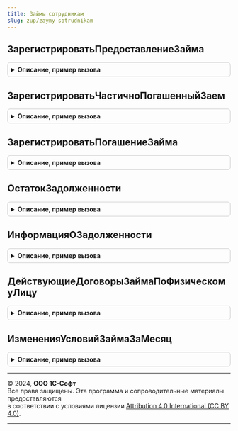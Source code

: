 ```yaml
---
title: Займы сотрудникам
slug: zup/zaymy-sotrudnikam
---
```



## ЗарегистрироватьПредоставлениеЗайма
<details style="margin: 1em 0; padding: 0.5em; border: 1px solid #ccc; border-radius: 6px;">

<summary style="font-weight: bold; cursor: pointer;">Описание, пример вызова</summary>

```bsl

// Метод регистрирует во взаиморасчетах выдачу займа (или очередного транша) сотруднику.
// Может быть использован кассовыми документами
// для регистрации операции по займам сотрудникам.
//
// Параметры:
//	- Движения - коллекция движений документа.
//	- Договор - ссылка на договор займа (документ).
//	- Сумма - выданная сумма
//	- ДатаПредоставления - дата операции.
//	- Организация
//	- ФизическоеЛицо
//	- Отказ.
//
Процедура ЗарегистрироватьПредоставлениеЗайма(Движения, Договор, Сумма, ДатаПредоставления, Организация, ФизическоеЛицо, Отказ) Экспорт
```

Пример вызова
```bsl
ЗаймыСотрудникам.ЗарегистрироватьПредоставлениеЗайма(Движения, Договор, Сумма, ДатаПредоставления, Организация, ФизическоеЛицо, Отказ) 
```
</details>

## ЗарегистрироватьЧастичноПогашенныйЗаем
<details style="margin: 1em 0; padding: 0.5em; border: 1px solid #ccc; border-radius: 6px;">

<summary style="font-weight: bold; cursor: pointer;">Описание, пример вызова</summary>

```bsl

// Метод регистрирует во взаиморасчетах частичное погашение займа сотрудником.
//
// Параметры:
//	- Движения - коллекция движений документа.
//	- Договор - ссылка на договор займа (документ).
//	- СуммаЗайма - погашенная сумма.
//  - Проценты - сумма погашенных процентов.
//	- ДатаРегистрации - дата операции.
//	- Организация
//	- ФизическоеЛицо
//	- Отказ.
//
Процедура ЗарегистрироватьЧастичноПогашенныйЗаем(Движения, Договор, СуммаЗайма, Проценты, ДатаРегистрации, Организация, ФизическоеЛицо, Отказ) Экспорт
```

Пример вызова
```bsl
ЗаймыСотрудникам.ЗарегистрироватьЧастичноПогашенныйЗаем(Движения, Договор, СуммаЗайма, Проценты, ДатаРегистрации, Организация, ФизическоеЛицо, Отказ) 
```
</details>

## ЗарегистрироватьПогашениеЗайма
<details style="margin: 1em 0; padding: 0.5em; border: 1px solid #ccc; border-radius: 6px;">

<summary style="font-weight: bold; cursor: pointer;">Описание, пример вызова</summary>

```bsl

// Метод регистрирует внеочередное погашение займа сотруднику.
// Внеочередные погашения отличаются от погашения из зарплаты тем,
// что они не уменьшают сумму ежемесячного платежа.
//
// Может быть использован кассовыми документами
// для регистрации операции по займам сотрудникам.
//
// Параметры:
//	- Движения - коллекция движений документа.
//	- Договор - ссылка на договор займа (документ).
//	- Сумма - внесенная сумма
//	- ДатаПогашения - дата операции.
//	- Организация
//	- ФизическоеЛицо
//	- Регистратор - ссылка на документ-владелец движений.
//	- Отказ.
//
Процедура ЗарегистрироватьПогашениеЗайма(Движения, Договор, Сумма, ДатаПогашения, Организация, ФизическоеЛицо, Регистратор, Отказ) Экспорт
```

Пример вызова
```bsl
ЗаймыСотрудникам.ЗарегистрироватьПогашениеЗайма(Движения, Договор, Сумма, ДатаПогашения, Организация, ФизическоеЛицо, Регистратор, Отказ) 
```
</details>

## ОстатокЗадолженности
<details style="margin: 1em 0; padding: 0.5em; border: 1px solid #ccc; border-radius: 6px;">

<summary style="font-weight: bold; cursor: pointer;">Описание, пример вызова</summary>

```bsl

// Определяет полный остаток задолженности по договору займа.
//
// Параметры:
//	- Договор - договор займа (ссылка на документ).
//	- ДатаАктуальности - дата, на которую определяется задолженность.
//	- Регистратор - необязательный, позволяет исключить движения отдельного регистратора.
//
//	Возвращаемое значение - структура с полями ОбщаяСумма, СуммаЗайма, Проценты, Валюта.
//
Функция ОстатокЗадолженности(Договор, ДатаАктуальности, Регистратор = Неопределено) Экспорт
```

Пример вызова
```bsl
Результат = ЗаймыСотрудникам.ОстатокЗадолженности(Договор, ДатаАктуальности, Регистратор);
```
</details>

## ИнформацияОЗадолженности
<details style="margin: 1em 0; padding: 0.5em; border: 1px solid #ccc; border-radius: 6px;">

<summary style="font-weight: bold; cursor: pointer;">Описание, пример вызова</summary>

```bsl

// Формирует информационный текст, содержащий сведения о состоянии задолженности.
//
// Параметры:
//	- Договор - договор займа (ссылка на документ).
//	- ДатаДокумента - дата, на которую определяется задолженность.
//	- ДокументСсылка - необязательный, позволяет исключить движения отдельного регистратора.
//
//	Возвращаемое значение - строка.
//
Функция ИнформацияОЗадолженности(Договор, ДатаДокумента, ДокументСсылка) Экспорт
```

Пример вызова
```bsl
Результат = ЗаймыСотрудникам.ИнформацияОЗадолженности(Договор, ДатаДокумента, ДокументСсылка) 
```
</details>

## ДействующиеДоговорыЗаймаПоФизическомуЛицу
<details style="margin: 1em 0; padding: 0.5em; border: 1px solid #ccc; border-radius: 6px;">

<summary style="font-weight: bold; cursor: pointer;">Описание, пример вызова</summary>

```bsl

// Получает действующие договоры займа по физическому лица на указанную дату.
//
// Параметры:
//	- Организация
//	- ФизическоеЛицо
//	- ДатаАктуальности - необязательный, дата, на которую требуется получить действующие договоры.
//  - ВключатьНевыданныеДоговоры - необязательный, указывает на необходимость включить в выборку договора, по которым
//                                 не выдано ни одного транша.
//
Функция ДействующиеДоговорыЗаймаПоФизическомуЛицу(Организация, ФизическоеЛицо, ДатаАктуальности = Неопределено, ВключатьНевыданныеДоговоры = Ложь) Экспорт
```

Пример вызова
```bsl
Результат = ЗаймыСотрудникам.ДействующиеДоговорыЗаймаПоФизическомуЛицу(Организация, ФизическоеЛицо, ДатаАктуальности, ВключатьНевыданныеДоговоры);
```
</details>

## ИзмененияУсловийЗаймаЗаМесяц
<details style="margin: 1em 0; padding: 0.5em; border: 1px solid #ccc; border-radius: 6px;">

<summary style="font-weight: bold; cursor: pointer;">Описание, пример вызова</summary>

```bsl

// Определяет изменения условий договора займа за месяц
//
// Параметры:
//	- Договор			- договор займа (ссылка на документ).
//	- Регистратор		- изменение договора займа (ссылка на документ), убирает движения регистратора.
//	- ДатаАктуальности	- необязательный, дата до которой определяются изменения условий за месяц.
//
//	Возвращаемое значение - массив соответствий с полями ДатаИзменений, ПроцентнаяСтавка,
//							РазмерПлатежа, РазмерПогашения, КоличествоДней.
//
Функция ИзмененияУсловийЗаймаЗаМесяц(Договор, Регистратор, ДатаАктуальности = Неопределено) Экспорт
```

Пример вызова
```bsl
Результат = ЗаймыСотрудникам.ИзмененияУсловийЗаймаЗаМесяц(Договор, Регистратор, ДатаАктуальности);
```
</details>

---

© 2024, **ООО 1С-Софт**  
Все права защищены. Эта программа и сопроводительные материалы предоставляются  
в соответствии с условиями лицензии [Attribution 4.0 International (CC BY 4.0)](https://creativecommons.org/licenses/by/4.0/legalcode).

---
